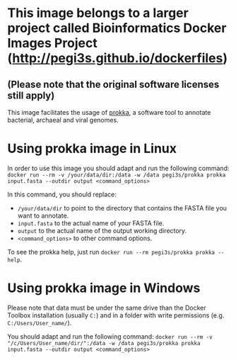 # This image belongs to a larger project called Bioinformatics Docker Images Project (http://pegi3s.github.io/dockerfiles)
## (Please note that the original software licenses still apply)

This image facilitates the usage of [prokka](https://github.com/tseemann/prokka), a software tool to annotate bacterial, archaeal and viral genomes.

# Using prokka image in Linux

In order to use this image you should adapt and run the following command: `docker run --rm -v /your/data/dir:/data -w /data pegi3s/prokka prokka input.fasta --outdir output <command_options>`

In this command, you should replace:
- `/your/data/dir` to point to the directory that contains the FASTA file you want to annotate.
- `input.fasta` to the actual name of your FASTA file.
- `output` to the actual name of the output working directory.
- `<command_options>` to other command options.

To see the prokka help, just run `docker run --rm pegi3s/prokka prokka --help`.

# Using prokka image in Windows

Please note that data must be under the same drive than the Docker Toolbox installation (usually `C:`) and in a folder with write permissions (e.g. `C:/Users/User_name/`).

You should adapt and run the following command: `docker run --rm -v "/c/Users/User_name/dir/":/data -w /data pegi3s/prokka prokka input.fasta --outdir output <command_options>`
